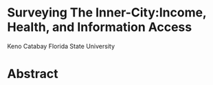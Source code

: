 # Surveying The Inner-City:Income, Health, and Information Access
Keno Catabay
Florida State University

# Abstract
